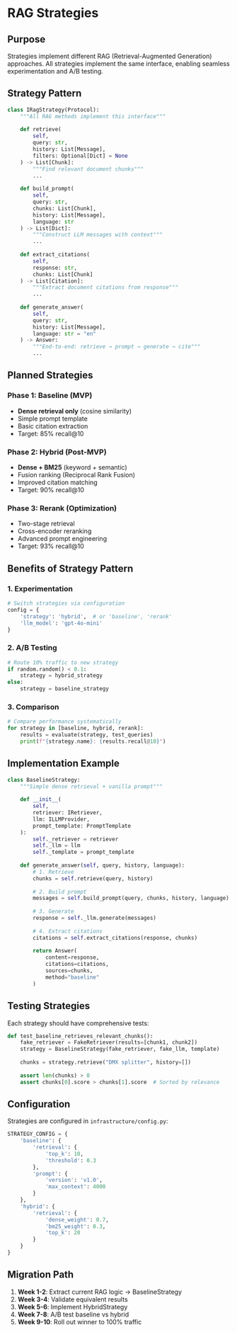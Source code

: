 # RAG Strategies

## Purpose
Strategies implement different RAG (Retrieval-Augmented Generation) approaches. All strategies implement the same interface, enabling seamless experimentation and A/B testing.

## Strategy Pattern

```python
class IRagStrategy(Protocol):
    """All RAG methods implement this interface"""
    
    def retrieve(
        self,
        query: str,
        history: List[Message],
        filters: Optional[Dict] = None
    ) -> List[Chunk]:
        """Find relevant document chunks"""
        ...
    
    def build_prompt(
        self,
        query: str,
        chunks: List[Chunk],
        history: List[Message],
        language: str
    ) -> List[Dict]:
        """Construct LLM messages with context"""
        ...
    
    def extract_citations(
        self,
        response: str,
        chunks: List[Chunk]
    ) -> List[Citation]:
        """Extract document citations from response"""
        ...
    
    def generate_answer(
        self,
        query: str,
        history: List[Message],
        language: str = "en"
    ) -> Answer:
        """End-to-end: retrieve → prompt → generate → cite"""
        ...
```

## Planned Strategies

### Phase 1: Baseline (MVP)
- **Dense retrieval only** (cosine similarity)
- Simple prompt template
- Basic citation extraction
- Target: 85% recall@10

### Phase 2: Hybrid (Post-MVP)
- **Dense + BM25** (keyword + semantic)
- Fusion ranking (Reciprocal Rank Fusion)
- Improved citation matching
- Target: 90% recall@10

### Phase 3: Rerank (Optimization)
- Two-stage retrieval
- Cross-encoder reranking
- Advanced prompt engineering
- Target: 93% recall@10

## Benefits of Strategy Pattern

### 1. Experimentation
```python
# Switch strategies via configuration
config = {
    'strategy': 'hybrid',  # or 'baseline', 'rerank'
    'llm_model': 'gpt-4o-mini'
}
```

### 2. A/B Testing
```python
# Route 10% traffic to new strategy
if random.random() < 0.1:
    strategy = hybrid_strategy
else:
    strategy = baseline_strategy
```

### 3. Comparison
```python
# Compare performance systematically
for strategy in [baseline, hybrid, rerank]:
    results = evaluate(strategy, test_queries)
    print(f"{strategy.name}: {results.recall@10}")
```

## Implementation Example

```python
class BaselineStrategy:
    """Simple dense retrieval + vanilla prompt"""
    
    def __init__(
        self,
        retriever: IRetriever,
        llm: ILLMProvider,
        prompt_template: PromptTemplate
    ):
        self._retriever = retriever
        self._llm = llm
        self._template = prompt_template
    
    def generate_answer(self, query, history, language):
        # 1. Retrieve
        chunks = self.retrieve(query, history)
        
        # 2. Build prompt
        messages = self.build_prompt(query, chunks, history, language)
        
        # 3. Generate
        response = self._llm.generate(messages)
        
        # 4. Extract citations
        citations = self.extract_citations(response, chunks)
        
        return Answer(
            content=response,
            citations=citations,
            sources=chunks,
            method="baseline"
        )
```

## Testing Strategies

Each strategy should have comprehensive tests:

```python
def test_baseline_retrieves_relevant_chunks():
    fake_retriever = FakeRetriever(results=[chunk1, chunk2])
    strategy = BaselineStrategy(fake_retriever, fake_llm, template)
    
    chunks = strategy.retrieve("DMX splitter", history=[])
    
    assert len(chunks) > 0
    assert chunks[0].score > chunks[1].score  # Sorted by relevance
```

## Configuration

Strategies are configured in `infrastructure/config.py`:

```python
STRATEGY_CONFIG = {
    'baseline': {
        'retrieval': {
            'top_k': 10,
            'threshold': 0.3
        },
        'prompt': {
            'version': 'v1.0',
            'max_context': 4000
        }
    },
    'hybrid': {
        'retrieval': {
            'dense_weight': 0.7,
            'bm25_weight': 0.3,
            'top_k': 20
        }
    }
}
```

## Migration Path

1. **Week 1-2**: Extract current RAG logic → BaselineStrategy
2. **Week 3-4**: Validate equivalent results
3. **Week 5-6**: Implement HybridStrategy
4. **Week 7-8**: A/B test baseline vs hybrid
5. **Week 9-10**: Roll out winner to 100% traffic
